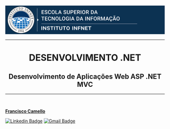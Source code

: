 <p align="center"><img src="https://github.com/franciscocamellon/.netDevelopment_WebASPNETMvcWebAPI/blob/master/assets/infnet-banner.svg" /></p>

---

<p align="center">
<h1 align="center">DESENVOLVIMENTO .NET</h1>
<h2 align="center">Desenvolvimento de Aplicações Web ASP .NET MVC</h2>

<!-- ![GitHub Repo stars](https://img.shields.io/github/stars/franciscocamellon/.netDevelopment_BlockProject?style=social)
![GitHub repo size](https://img.shields.io/github/repo-size/franciscocamellon/.netDevelopment_BlockProject)
![GitHub contributors](https://img.shields.io/github/contributors/franciscocamellon/.netDevelopment_BlockProject)
![GitHub last commit (branch)](https://img.shields.io/github/last-commit/franciscocamellon/.netDevelopment_BlockProject/master?label=last%20commit%20on%20master)
![GitHub last commit (branch)](https://img.shields.io/github/last-commit/franciscocamellon/.netDevelopment_BlockProject/tp02?label=last%20commit%20on%20tp02)
![GitHub last commit (branch)](https://img.shields.io/github/last-commit/franciscocamellon/.netDevelopment_BlockProject/tp03?label=last%20commit%20on%20tp03)
![GitHub](https://img.shields.io/github/license/franciscocamellon/.netDevelopment_BlockProject) -->

</p>

<!-- ---
## Curso de Engenharia de Softwares
### Projeto de Bloco - Desenvolvimento .Net -->


---

<a href="https://github.com/franciscocamellon">
 <img style="border-radius:50%;" src="https://avatars.githubusercontent.com/u/38926687?v=4" width="100px;" alt=""/>
 <br /><p>
 <b>Francisco Camello</b></a> 


[![Linkedin Badge](https://img.shields.io/badge/-Francisco-blue?style=flat-square&logo=Linkedin&logoColor=white&link=www.linkedin.com/in/franciscocamellon/)](www.linkedin.com/in/franciscocamellon/)  [![Gmail Badge](https://img.shields.io/badge/-franciscocamellon@gmail.com-c14438?style=flat-square&logo=Gmail&logoColor=white&link=mailto:franciscocamellon@gmail.com)](mailto:franciscocamellon@gmail.com)